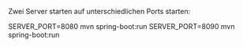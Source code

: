 Zwei Server starten auf unterschiedlichen Ports starten:

SERVER_PORT=8080 mvn spring-boot:run
SERVER_PORT=8090 mvn spring-boot:run